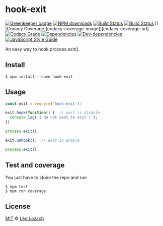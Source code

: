 # hook-exit

[![Greenkeeper badge](https://badges.greenkeeper.io/Leelow/hook-exit.svg)](https://greenkeeper.io/)
[![NPM downloads][downloads-image]][downloads-url]
[![Build Status][travis-image]][travis-url]
[![Build Status][appveyor-image]][appveyor-url]
[![Codacy Coverage][codacy-coverage-image]][codacy-coverage-url]
[![Codacy Grade][codacy-grade-image]][codacy-grade-url]
[![Dependencies][dependencies-image]][dependencies-url]
[![Dev-dependencies][dev-dependencies-image]][dev-dependencies-url]
[![JavaScript Style Guide][javascript-standard-image]][javascript-standard-url]

An easy way to hook process.exit().

## Install

```
$ npm install --save hook-exit
```

## Usage

```js
const exit = require('hook-exit');

exit.hook(function() {  // exit is disable
  console.log('I do not want to exit !');
})

process.exit(); 

exit.unhook();  // exit is enable

process.exit();

```

## Test and coverage
You just have to clone the repo and run

```
$ npm test
$ npm run coverage
```

## License

[MIT](LICENSE) © [Léo Lozach](https://github.com/Leelow)

[downloads-image]: https://img.shields.io/npm/dt/hook-exit.svg?maxAge=3600
[downloads-url]: https://www.npmjs.com/package/hook-exit
[travis-image]: https://travis-ci.org/Leelow/hook-exit.svg?branch=master
[travis-url]: https://travis-ci.org/Leelow/hook-exit
[appveyor-image]: https://ci.appveyor.com/api/projects/status/32aj3ap0kelnbdqt?svg=true
[appveyor-url]: https://ci.appveyor.com/project/Leelow/hook-exit
[codacy-grade-image]: https://api.codacy.com/project/badge/Grade/be1d56eb162d41a586ecac79685161f7
[codacy-grade-url]: https://www.codacy.com/app/Leelow/hook-exit?utm_source=github.com&amp;utm_medium=referral&amp;utm_content=Leelow/hook-exit&amp;utm_campaign=Badge_Grade
[dependencies-image]: https://david-dm.org/leelow/hook-exit/status.svg
[dependencies-url]: https://david-dm.org/leelow/hook-exit?type=dev
[dev-dependencies-image]: https://david-dm.org/leelow/hook-exit/dev-status.svg
[dev-dependencies-url]: https://david-dm.org/leelow/hook-exit?type=dev
[javascript-standard-image]: https://img.shields.io/badge/code%20style-standard-brightgreen.svg
[javascript-standard-url]: http://standardjs.com/
